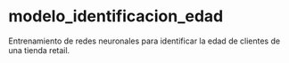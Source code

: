 # modelo_identificacion_edad
Entrenamiento de redes neuronales para identificar la edad de clientes de una tienda retail.

